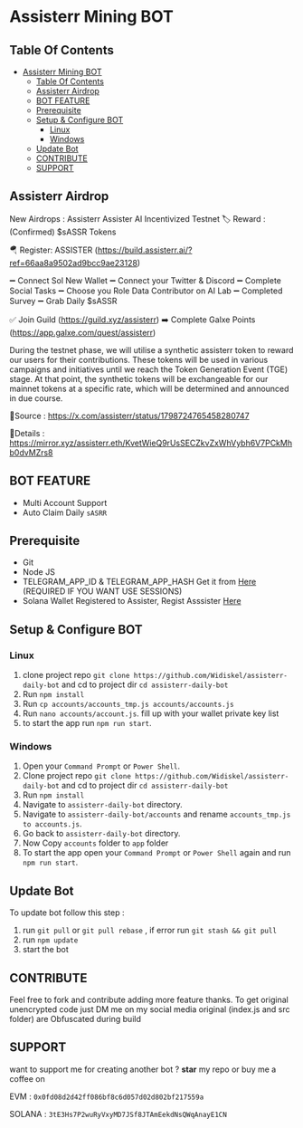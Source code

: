 # Assisterr Mining BOT

## Table Of Contents
- [Assisterr Mining BOT](#assisterr-mining-bot)
  - [Table Of Contents](#table-of-contents)
  - [Assisterr Airdrop](#assisterr-airdrop)
  - [BOT FEATURE](#bot-feature)
  - [Prerequisite](#prerequisite)
  - [Setup \& Configure BOT](#setup--configure-bot)
    - [Linux](#linux)
    - [Windows](#windows)
  - [Update Bot](#update-bot)
  - [CONTRIBUTE](#contribute)
  - [SUPPORT](#support)

## Assisterr Airdrop
New Airdrops : Assisterr
Assister AI Incentivized Testnet 
🏷 Reward : (Confirmed) $sASSR Tokens

🪂 Register: ASSISTER (https://build.assisterr.ai/?ref=66aa8a9502ad9bcc9ae23128) 

➖ Connect Sol New Wallet
➖ Connect your Twitter & Discord
➖ Complete Social Tasks
➖ Choose you Role Data Contributor on AI Lab
➖ Completed Survey
➖ Grab Daily $sASSR

✅ Join Guild  (https://guild.xyz/assisterr)
➡️ Complete Galxe Points  (https://app.galxe.com/quest/assisterr)

During the testnet phase, we will utilise a synthetic assisterr token to reward our users for their contributions. These tokens will be used in various campaigns and initiatives until we reach the Token Generation Event (TGE) stage. At that point, the synthetic tokens will be exchangeable for our mainnet tokens at a specific rate, which will be determined and announced in due course.

📖Source : https://x.com/assisterr/status/1798724765458280747

📖Details : https://mirror.xyz/assisterr.eth/KvetWieQ9rUsSECZkvZxWhVybh6V7PCkMhb0dvMZrs8

## BOT FEATURE

- Multi Account Support
- Auto Claim Daily `sASRR` 

## Prerequisite

- Git
- Node JS
- TELEGRAM_APP_ID & TELEGRAM_APP_HASH Get it from [Here](https://my.telegram.org/auth?to=apps) (REQUIRED IF YOU WANT USE SESSIONS)
- Solana Wallet Registered to Assister, Regist Asssister [Here](https://build.assisterr.ai/?ref=66aa8a9502ad9bcc9ae23128)

## Setup & Configure BOT

### Linux
1. clone project repo 
   ```git clone https://github.com/Widiskel/assisterr-daily-bot``` 
   and cd to project dir 
   ```cd assisterr-daily-bot```
2. Run 
   ```npm install```
3. Run 
   ```cp accounts/accounts_tmp.js accounts/accounts.js```
4. Run 
   ```nano accounts/account.js```.
   fill up with your wallet private key list
5. to start the app run 
   ```npm run start```.
   
### Windows
1. Open your `Command Prompt` or `Power Shell`.
2. Clone project repo 
   ```git clone https://github.com/Widiskel/assisterr-daily-bot``` 
   and cd to project dir 
   ```cd assisterr-daily-bot```
3. Run 
   ```npm install```
4. Navigate to `assisterr-daily-bot` directory. 
5. Navigate to `assisterr-daily-bot/accounts` and rename `accounts_tmp.js to accounts.js`.
6. Go back to `assisterr-daily-bot` directory. 
7. Now Copy `accounts` folder to `app` folder
8. To start the app open your `Command Prompt` or `Power Shell` again and run `npm run start`.

## Update Bot

To update bot follow this step :
1. run `git pull` or `git pull rebase` , if error run `git stash && git pull`
2. run `npm update`
3. start the bot

## CONTRIBUTE

Feel free to fork and contribute adding more feature thanks. To get original unencrypted code just DM me on my social media original (index.js and src folder) are Obfuscated during build

## SUPPORT

want to support me for creating another bot ?
**star** my repo or buy me a coffee on

EVM : `0x0fd08d2d42ff086bf8c6d057d02d802bf217559a`

SOLANA : `3tE3Hs7P2wuRyVxyMD7JSf8JTAmEekdNsQWqAnayE1CN`
